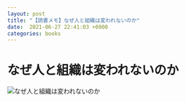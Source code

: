 ```yaml
---
layout: post
title: "【読書メモ】なぜ人と組織は変われないのか"
date:  2021-06-27 22:41:03 +0900
categories: books
---
```


# なぜ人と組織は変われないのか
![なぜ人と組織は変われないのか](https://user-images.githubusercontent.com/32898418/123528942-d2c83f80-d726-11eb-80ac-f6baa5d7b5da.png)

